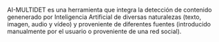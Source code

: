 AI-MULTIDET es una herramienta que integra la detección de contenido genenerado por Inteligencia Artificial de diversas naturalezas (texto, imagen, audio y vídeo) y proveniente de diferentes fuentes (introducido manualmente por el usuario o proveniente de una red social). 
